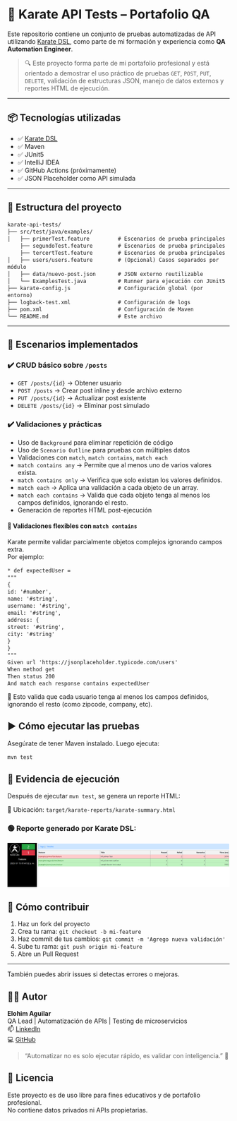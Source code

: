 # 🧪 Karate API Tests – Portafolio QA

Este repositorio contiene un conjunto de pruebas automatizadas de API utilizando [Karate DSL](https://github.com/karatelabs/karate), como parte de mi formación y experiencia como **QA Automation Engineer**.

> 🔍 Este proyecto forma parte de mi portafolio profesional y está orientado a demostrar el uso práctico de pruebas `GET`, `POST`, `PUT`, `DELETE`, validación de estructuras JSON, manejo de datos externos y reportes HTML de ejecución.

---

## 📦 Tecnologías utilizadas

- ✅ [Karate DSL](https://github.com/karatelabs/karate)
- ✅ Maven
- ✅ JUnit5
- ✅ IntelliJ IDEA
- ✅ GitHub Actions (próximamente)
- ✅ JSON Placeholder como API simulada

---

## 📁 Estructura del proyecto
```text
karate-api-tests/
├── src/test/java/examples/
│   ├── primerTest.feature         # Escenarios de prueba principales
    ├── segundoTest.feature        # Escenarios de prueba principales
    ├── tercertTest.feature        # Escenarios de prueba principales
│   ├── users/users.feature        # (Opcional) Casos separados por módulo
│   ├── data/nuevo-post.json       # JSON externo reutilizable
│   └── ExamplesTest.java          # Runner para ejecución con JUnit5
├── karate-config.js               # Configuración global (por entorno)
├── logback-test.xml               # Configuración de logs
├── pom.xml                        # Configuración de Maven
└── README.md                      # Este archivo
```


---

## 🧪 Escenarios implementados

### ✔️ CRUD básico sobre `/posts`
- `GET /posts/{id}` → Obtener usuario
- `POST /posts` → Crear post inline y desde archivo externo
- `PUT /posts/{id}` → Actualizar post existente
- `DELETE /posts/{id}` → Eliminar post simulado

### ✔️ Validaciones y prácticas
- Uso de `Background` para eliminar repetición de código
- Uso de `Scenario Outline` para pruebas con múltiples datos
- Validaciones con `match`, `match contains`, `match each`
- `match contains any` → Permite que al menos uno de varios valores exista.
- `match contains only` → Verifica que solo existan los valores definidos.
- `match each` → Aplica una validación a cada objeto de un array.
- `match each contains` → Valida que cada objeto tenga al menos los campos definidos, ignorando el resto.
- Generación de reportes HTML post-ejecución


#### 🧪 Validaciones flexibles con `match contains`
Karate permite validar parcialmente objetos complejos ignorando campos extra.  
Por ejemplo:

```karate
* def expectedUser =
"""
{
id: '#number',
name: '#string',
username: '#string',
email: '#string',
address: {
street: '#string',
city: '#string'
}
}
"""
Given url 'https://jsonplaceholder.typicode.com/users'
When method get
Then status 200
And match each response contains expectedUser
```

📌 Esto valida que cada usuario tenga al menos los campos definidos, ignorando el resto (como zipcode, company, etc).


## ▶️ Cómo ejecutar las pruebas

Asegúrate de tener Maven instalado. Luego ejecuta:

```bash
mvn test
```

## 📸 Evidencia de ejecución

Después de ejecutar `mvn test`, se genera un reporte HTML:

📍 Ubicación: `target/karate-reports/karate-summary.html`

### 🟢 Reporte generado por Karate DSL:

![Reporte de ejecución](./screenshots/reporteEjecucion.png)

## 🤝 Cómo contribuir

1. Haz un fork del proyecto
2. Crea tu rama: `git checkout -b mi-feature`
3. Haz commit de tus cambios: `git commit -m 'Agrego nueva validación'`
4. Sube tu rama: `git push origin mi-feature`
5. Abre un Pull Request
---
También puedes abrir issues si detectas errores o mejoras.

## 👨‍💻 Autor

**Elohim Aguilar**  
QA Lead | Automatización de APIs | Testing de microservicios  
📫 [LinkedIn](https://linkedin.com/in/TU_USUARIO)  
💻 [GitHub](https://github.com/TU_USUARIO)

> “Automatizar no es solo ejecutar rápido, es validar con inteligencia.” 🧠

## 📄 Licencia

Este proyecto es de uso libre para fines educativos y de portafolio profesional.  
No contiene datos privados ni APIs propietarias.

